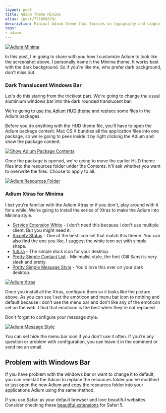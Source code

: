 ```yaml
---
layout: post
title: Adium Theme Minima
alias: /post/731096029/
description: Minimal Adium theme that focuses on typography and simple style.
tags:
- adium
---
```

[ ![Adium Minima][img1] ](http://images.sayzlim.net/2010/06/adium_minima.jpg "Adium Minima")

[img1]: http://images.sayzlim.net/2010/06/adium_minima.jpg "Adium Minima"

In this post, I'm going to share with you how I customize Adium to look like the screenshot above. I personally name it the Minima theme. It works best with the dark background. So if you're like me, who prefer dark background, don't miss out.

### Dark Translucent Windows Bar
Let's do this staring from the trickiest part. We're going to change the usual aluminium windows bar into the dark rounded translucent bar.

We're going to [use the Adium HUD theme][1] and replace some files in the Adium packages.

[1]: http://s3.sayzlim.net/f/adium-hud-theme.zip "Adium HUD Theme"

Before you do anything with the HUD theme file, you'll have to open the Adium package content. Mac OS X bundles all the application files into one package, so we're going to peek inside it by right clicking the Adium and show the package content.

[ ![Show Adium Package Contents][img2] ](http://images.sayzlim.net/2010/06/adium_package_content.jpg "Show Adium Package Contents")

[img2]: http://images.sayzlim.net/2010/06/adium_package_content.jpg "Show Adium Package Contents"

Once the package is opened, we're going to move the earlier HUD theme files into the resources folder under the Contents. It'll ask whether you want to overwrite the files. Choose to apply to all.

[ ![Adium Resources Folder][img3] ](http://images.sayzlim.net/2010/06/adium_resources_folder.jpg "Adium Resources Folder")

[img3]: http://images.sayzlim.net/2010/06/adium_resources_folder.jpg "Adium Resources Folder"

### Adium Xtras for Minima
I bet you're familiar with the Adium Xtras or if you don't, play around with it for a while. We're going to install the series of Xtras to make the Adium into Minima style.

- [Service Extension White][B1] - I don't need this because I don't use multiple client. But you might need it.
- [Anxiety Status][B2] - One of the best icon set that match this theme. You can also find the one you like, I suggest the white icon set with simple shape.
- [futura][B3] - The simple dock icon for your desktop.
- [Pretty Simple Contact List][B4] - Minimalist style, the font (Gill Sans) is very sleek and pretty.
- [Pretty Simple Message Style][B5] -  You'd love this over on your dark desktop.

[B1]: http://adiumxtras.com/index.php?a=xtras&xtra_id=3145 "Service Extensions"
[B2]: http://adiumxtras.com/index.php?a=xtras&xtra_id=5292 "Anxiety Status"
[B3]: http://www.adiumxtras.com/index.php?a=xtras&xtra_id=7270 "futura"
[B4]: http://www.adiumxtras.com/index.php?a=xtras&xtra_id=6515 "Pretty Simple Contacts"
[B5]: http://www.adiumxtras.com/index.php?a=xtras&xtra_id=6938 "Pretty Simple Messages Styles"

[ ![Adium Xtras][img3] ](http://images.sayzlim.net/2010/06/adium_xtras.jpg  "Adium Xtras")

[img3]: http://images.sayzlim.net/2010/06/adium_xtras.jpg  "Adium Xtras"

Once you install all the Xtras, configure them so it looks like the picture above. As you can see I set the emoticon and menu bar icon to nothing and default because I don't use the menu bar and don't like any of the emoticon set on the web. I find that emoticon is the best when they're not replaced.

Don't forget to configure your message style.

[ ![Adium Message Style][img4] ](http://images.sayzlim.net/2010/06/adium_message_style.jpg "Adium Message Style")

[img4]: http://images.sayzlim.net/2010/06/adium_message_style.jpg "Adium Message Style"

You can set hide the menu bar icon if you don't use it often. If you're any question or problem with configuration, you can leave it in the comment or send me an email.

## Problem with Windows Bar
If you have problem with the windows bar or want to change it to default, you can reinstall the Adium to replace the resources folder you've modified or just open the new Adium and copy the resources folder into your applications Adium using the same method.

If you use Safari as your default browser and love beautiful websites. Consider checking these [beautiful extensions][10] for Safari 5.

[10]: http://sayzlim.net/best-of-beautiful-safari-extensions "Best of Beautiful Safari Extensions | Sayz Lim"